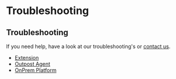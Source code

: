 # Troubleshooting

## Troubleshooting

If you need help, have a look at our troubleshooting's or [contact us](https://www.steadybit.com/contact).

* [Extension](extension.md)
* [Outpost Agent](outpost-agent.md)
* [OnPrem Platform](on-prem-platform.md)
